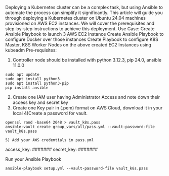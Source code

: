 Deploying a Kubernetes cluster can be a complex task, but using Ansible to automate the process can simplify it significantly. This article will guide you through deploying a Kubernetes cluster on Ubuntu 24.04 machines provisioned on AWS EC2 instances. We will cover the prerequisites and step-by-step instructions to achieve this deployment.
Use Case:
  Create Ansible Playbook to launch 3 AWS EC2 Instance
  Create Ansible Playbook to configure Docker over those instances
  Create Playbook to configure K8S Master, K8S Worker Nodes on the above created EC2 Instances using kubeadm
Pre-requisites:
1) Controller node should be installed with python 3.12.3, pip 24.0, ansible 11.0.0
```
sudo apt update
sudo apt install python3
sudo apt install python3-pip
pip install ansible
```
2) Create one IAM user having Administrator Access and note down their access key and secret key
3) Create one Key pair in (.pem) format on AWS Cloud, download it in your local
4)Create a password for vault.
```
openssl rand -base64 2048 > vault_k8s.pass
ansible-vault create group_vars/all/pass.yml --vault-password-file vault_k8s.pass

5) Add your AWS credentials in pass.yml
```
access_key: #######
secret_key: #######

Run your Ansible Playbook
```
ansible-playbook setup.yml --vault-password-file vault_k8s.pass

